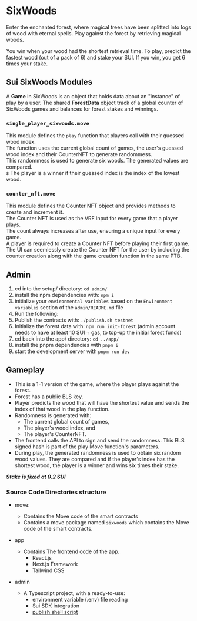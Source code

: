 # SixWoods

Enter the enchanted forest, where magical trees have been splitted into logs of wood with eternal spells. Play against the forest by retrieving magical woods.

You win when your wood had the shortest retrieval time. To play, predict the fastest wood (out of a pack of 6) and stake your SUI. If you win, you get 6 times your stake.

## Sui SixWoods Modules

A **Game** in SixWoods is an object that holds data about an "instance" of play by a user.
The shared **ForestData** object track of a global counter of SixWoods games and balances for forest stakes and winnings.

### `single_player_sixwoods.move`

This module defines the `play` function that players call with their guessed wood index.<br />
The function uses the current global count of games, the user's guessed wood index and their CounterNFT to generate randommess. <br />
This randommess is used to generate six woods. The generated values are compared. <br/>s
The player is a winner if their guessed index is the index of the lowest wood.

### `counter_nft.move`

This module defines the Counter NFT object and provides methods to create and increment it.<br/>
The Counter NFT is used as the VRF input for every game that a player plays.<br/>
The count always increases after use, ensuring a unique input for every game.<br/>
A player is required to create a Counter NFT before playing their first game.<br/>
The UI can seemlessly create the Counter NFT for the user by including the counter creation along with the game creation function in the same PTB.

## Admin

1. cd into the setup/ directory: `cd admin/`
2. install the npm dependencies with: `npm i`
3. initialize your `environmental variables` based on the `Environment variables` section of the `admin/README.md` file
4. Run the following:
5. Publish the contracts with: `./publish.sh testnet`
6. Initialize the forest data with: `npm run init-forest` (admin account needs to have at least 10 SUI + gas, to top-up the initial forest funds)
7. cd back into the app/ directory: `cd ../app/`
8. install the pnpm dependencies with `pnpm i`
9. start the development server with `pnpm run dev`

## Gameplay

- This is a 1-1 version of the game, where the player plays against the forest.
- Forest has a public BLS key.
- Player predicts the wood that will have the shortest value and sends the index of that wood in the play function.
- Randomness is generated with:
  - The current global count of games,
  - The player's wood index, and
  - The player's CounterNFT.
- The frontend calls the API to sign and send the randomness. This BLS signed hash is part of the play Move function's parameters.
- During play, the generated randomness is used to obtain six random wood values. They are compared and if the player's index has the shortest wood, the player is a winner and wins six times their stake.

**_Stake is fixed at 0.2 SUI_**

### Source Code Directories structure

- move:

  - Contains the Move code of the smart contracts
  - Contains a move package named `sixwoods` which contains the Move code of the smart contracts.

- app

  - Contains The frontend code of the app.
    - React.js
    - Next.js Framework
    - Tailwind CSS

- admin
  - A Typescript project, with a ready-to-use:
    - environment variable (.env) file reading
    - Sui SDK integration
    - [publish shell script](./setup/publish.sh)
